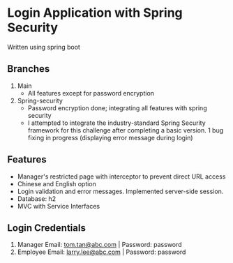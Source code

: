 # Login Application with Spring Security
Written using spring boot

## Branches
1. Main
    * All features except for password encryption
2. Spring-security
    * Password encryption done; integrating all features with spring security
    * I attempted to integrate the industry-standard Spring Security framework for this challenge after completing a basic version. 1 bug fixing in progress (displaying error message during login)

## Features
* Manager's restricted page with interceptor to prevent direct URL access
* Chinese and English option
* Login validation and error messages. Implemented server-side session. 
* Database: h2
* MVC with Service Interfaces

## Login Credentials
1. Manager
Email: tom.tan@abc.com | Password: password
2. Employee
Email: larry.lee@abc.com | Password: password

